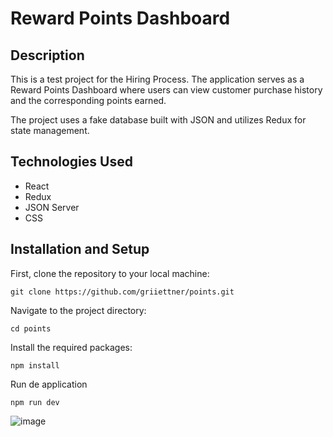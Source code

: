 # Reward Points Dashboard

## Description
This is a test project for the Hiring Process. The application serves as a Reward Points Dashboard where users can view customer purchase history and the corresponding points earned.

The project uses a fake database built with JSON and utilizes Redux for state management.

## Technologies Used
- React
- Redux
- JSON Server
- CSS

## Installation and Setup
First, clone the repository to your local machine:

```
git clone https://github.com/griiettner/points.git
```

Navigate to the project directory:

```
cd points
```

Install the required packages:

```
npm install
```

Run de application

```
npm run dev
```

![image](https://github.com/griiettner/points/assets/523781/982eda99-e8e0-4643-8d6c-5e55b49995ef)

